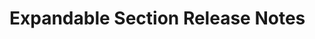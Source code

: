 <!-- Release notes authoring guidelines: http://keepachangelog.com/ -->

# Expandable Section Release Notes

<!-- ## [Unreleased] -->

<!--## [VERSION] - [RELEASE_DATE]-->

